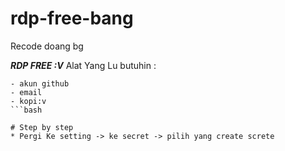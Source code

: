 # rdp-free-bang
Recode doang bg

***RDP FREE :V***
Alat Yang Lu butuhin :
```
- akun github
- email 
- kopi:v
```bash

# Step by step 
* Pergi Ke setting -> ke secret -> pilih yang create screte 



